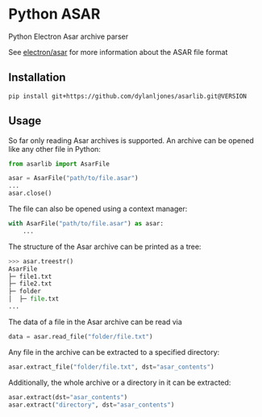 # Python ASAR

Python Electron Asar archive parser

See [electron/asar](https://github.com/electron/asar) for more information about the ASAR file format

## Installation

````commandline
pip install git+https://github.com/dylanljones/asarlib.git@VERSION
````


## Usage

So far only reading Asar archives is supported. An archive can be opened like
any other file in Python:
````python
from asarlib import AsarFile

asar = AsarFile("path/to/file.asar")
...
asar.close()
````

The file can also be opened using a context manager:
````python
with AsarFile("path/to/file.asar") as asar:
    ...
````

The structure of the Asar archive can be printed as a tree:
````python
>>> asar.treestr()
AsarFile
├─ file1.txt
├─ file2.txt
├─ folder
│  ├─ file.txt
...
````

The data of a file in the Asar archive can be read via
````python
data = asar.read_file("folder/file.txt")
````

Any file in the archive can be extracted to a specified directory:
````python
asar.extract_file("folder/file.txt", dst="asar_contents")
````

Additionally, the whole archive or a directory in it can be extracted:
````python
asar.extract(dst="asar_contents")
asar.extract("directory", dst="asar_contents")
````
